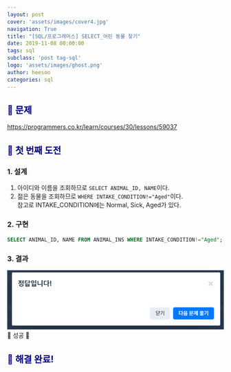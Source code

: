 ```yaml
---
layout: post
cover: 'assets/images/cover4.jpg'
navigation: True
title: "[SQL/프로그래머스] SELECT_어린 동물 찾기"
date: 2019-11-08 00:00:00
tags: sql
subclass: 'post tag-sql'
logo: 'assets/images/ghost.png'
author: heesoo
categories: sql
---
```

## <span style="color:navy">👀 문제</span>
<https://programmers.co.kr/learn/courses/30/lessons/59037>


## <span style="color:navy">👊 첫 번째 도전</span>

### 1. 설계
1. 아이디와 이름을 조회하므로 `SELECT ANIMAL_ID, NAME`이다.
2. 젊은 동물을 조회하므로 `WHERE INTAKE_CONDITION!="Aged"`이다.  
참고로 INTAKE_CONDITION에는 Normal, Sick, Aged가 있다.

### 2. 구현
```sql
SELECT ANIMAL_ID, NAME FROM ANIMAL_INS WHERE INTAKE_CONDITION!="Aged";
```
### 3. 결과
![실행결과](./assets/images/191108_5.PNG)
🤟 성공 🤟

## <span style="color:navy">👏 해결 완료!</span>
